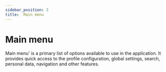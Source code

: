 ```yaml
---
sidebar_position: 3
title:  Main menu
---
```


# Main menu
Main menu' is a primary list of options available to use in the application. It provides quick access to the profile configuration, global settings, search, personal data, navigation and other features.
<!--
The [Main menu](/osmand/widgets/map-buttons#main-menu) icon '&#8801;' is located on the left bottom corner of the Map screen. In navigation mode this button is not visible by default. It appears after a short tap on the map. 

![Main menu Android](/img/menu/main_menu_android.png) 
![Main menu iOS](/img/menu/main_menu_ios.png)

## Main menu (Drawer)

### Features
* [Map markers](/osmand/personal/markers) is a tool that allows to mark place on the map.
* [My places](//osmand/personal/myplaces) is a menu that includes by default Favorites and tracks and in addition can include [A/V notes](/osmand/plugins/audio-video-notes) and [OSM edits](/osmand/plugins/osm-editing) (if such plugins are turned on). 
* [Search](/osmand/search) (Android) is a tool that allows you to find the place or object that exist on the map.
* [Directions](/osmand/widgets/map-buttons#directions) button allows to create a route and start navigation.
* [Configure map](/osmand/map/configure-map-menu) is a menu that allows configuring map view.
* [Download maps](/osmand/start-with/download-maps) is a menu that contains all files that could be downloaded.
* [Travel guides (Beta)](/osmand/plan-route/travel-guides) (Android) is a tool that allows using Wikivoyage guide for your trip.
* [Plan route](/osmand/plan-route/create-route) is a tool that allows you to measure distances on the map, create GPX tracks or add new segments to existing ones.
* [* Trip recording](/osmand/plugins/trip-recording) (Android) is a tool that allows to record all movements into track using phone's GPS. 

### Settings
* [Configure screen](/osmand/widgets/configure-screen) is a menu that allows configuring displaying widgets on the Map.
* [Plugins](/osmand/plugins) is a list of additional functionality and advanced settings.
* [Settings](/osmand/personal/global-settings) is a menu that allows configuring main app parameters.
- Help is a menu that provides quick access to a detailed explanation of the feature,  information about the app version and allows to fast contact the development team.

### Active Profile (Android)

Main menu provides quick access to switch and [customize profile](/osmand/personal/profiles). Main purpose of profiles to have different application look & fill for navigation. Though you could use it to customize screen & widgets and switch profiles for different view purposes. All [settings](/osmand/personal/profiles) are configured separately for each profile.

![profile_menu](/img/menu/profile_menu.png)

In this menu you can **switch** active profile, **configure** (change settings) for active profile or **manage** all application profiles.


### Customize (Android Advanced)

It is a menu where the user can reorder or hide items from the Drawer, to see hidden items from the menu, copy the list of items from the another profile and reset to default settings.

{% data variables.product.android_button_seq %} {% data variables.android-values.shared_string_menu %} → {% data variables.android-values.configure_profile %} → {% data variables.android-values.ui_customization %} → {% data variables.android-values.shared_string_drawer%}

![Drawer menu items ](/img/settings/drawer_menu_correct.png)

The *bin on the left* side of the item will remove the item from the main list.
Spin up or down the *line on the right* will give an opportunity to move the item up or down along the list.

The items that was moved to the bin would be moved to the section 'Hidden' below. They and can be restored by clicking the green button on the left.

![Drawer menu hidden items ](/img/settings/drawer_menu_hidden_items.png) -->


